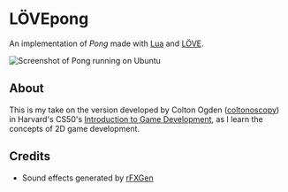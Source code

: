 # LÖVEpong
An implementation of _Pong_ made with [Lua](https://www.lua.org/home.html) and [LÖVE](https://love2d.org/).

![Screenshot of Pong running on Ubuntu](https://github.com/andsnleo/love2d-pong/blob/master/screenshot.png)

## About
This is my take on the version developed by Colton Ogden ([coltonoscopy](https://github.com/coltonoscopy)) in Harvard's CS50's [Introduction to Game Development](https://www.youtube.com/playlist?list=PLhQjrBD2T383Vx9-4vJYFsJbvZ_D17Qzh), as I learn the concepts of 2D game development.

## Credits
* Sound effects generated by [rFXGen](https://raylibtech.itch.io/rfxgen) 
